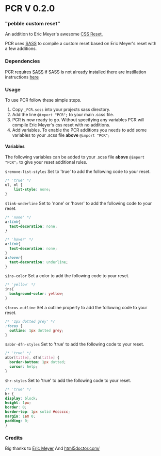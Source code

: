PCR V 0.2.0
=========

### "pebble custom reset"

An addition to Eric Meyer's awesome [CSS Reset.](http://meyerweb.com/eric/tools/css/reset/)

PCR uses [SASS](http://sass-lang.com/) to compile a custom reset based on Eric Meyer's reset with a few additions. 

### Dependencies 

PCR requires [SASS](http://sass-lang.com/) if SASS is not already installed there are instillation instructions [here](http://sass-lang.com/tutorial.html)

### Usage

To use PCR follow these simple steps.

1. Copy `_PCR.scss` into your projects sass directory.
2. Add the line `@import "PCR";` to your main .scss file.
3. PCR is now ready to go. Without specifying any variables PCR will compile Eric Meyer's css reset with no additions.
4. Add variables. To enable the PCR additions you needs to add some variables to your .scss file **above** `@import "PCR";`

#### Variables

The following variables can be added to your .scss file **above** `@import "PCR";` to give your reset additional rules. 

`$remove-list-styles` Set to 'true' to add the following code to your reset.

```css
/* 'true' */
ul, ol {
	list-style: none;
}
```

`$link-underline` Set to 'none' or 'hover' to add the following code to your reset.

```css
/* 'none' */
a:link{
  text-decoration: none;
}

/* 'hover' */
a:link{
  text-decoration: none;
}
a:hover{
  text-decoration: underline;
}
```

`$ins-color` Set a color to add the following code to your reset.

```css
/* 'yellow' */
ins{
  background-color: yellow;
}
```

`$focus-outline` Set a outline property to add the following code to your reset.

```css
/* '1px dotted grey' */
:focus {
  outline: 1px dotted grey;
}
```

`$abbr-dfn-styles` Set to 'true' to add the following code to your reset.

```css
/* 'true' */
abbr[title], dfn[title] {
  border-bottom: 1px dotted;
  cursor: help;
}
```

`$hr-styles` Set to 'true' to add the following code to your reset.

```css
/* 'true' */
hr {
display: block;
height: 1px;
border: 0;
border-top: 1px solid #cccccc;
margin: 1em 0;
padding: 0;
}
```

### Credits

Big thanks to [Eric Meyer](http://meyerweb.com/) And [html5doctor.com/](http://html5doctor.com/) 